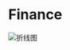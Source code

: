 # Finance

![折线图](https://quickchart.io/chart?c={type:'line',data:{labels:[余额宝,农,建,邮,工,平安],datasets:[{label:'年化',data:[2.1,2,2.4,2.2,2.5,3.2]}]}})
